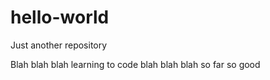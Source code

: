 # hello-world
Just another repository

Blah blah blah learning to code blah blah blah so far so good
